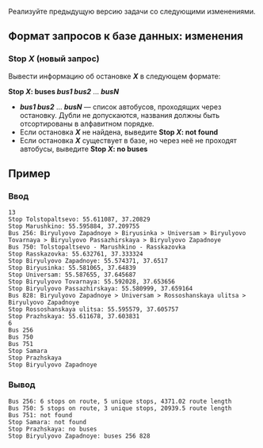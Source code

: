 Реализуйте предыдущую версию задачи со следующими изменениями.

## Формат запросов к базе данных: изменения

### **Stop** _**X**_ (новый запрос)

Вывести информацию об остановке _**X**_ в следующем формате:

**Stop _X_: buses _bus1 bus2_** ... _**busN**_

- _**bus1 bus2**_ ... _**busN**_ — список автобусов, проходящих через остановку. Дубли не допускаются, названия должны
  быть отсортированы в алфавитном порядке.
- Если остановка _**X**_ не найдена, выведите **Stop _X_: not found**
- Если остановка _**X**_ существует в базе, но через неё не проходят автобусы, выведите **Stop _X_: no buses**

## Пример

### Ввод

```
13
Stop Tolstopaltsevo: 55.611087, 37.20829
Stop Marushkino: 55.595884, 37.209755
Bus 256: Biryulyovo Zapadnoye > Biryusinka > Universam > Biryulyovo Tovarnaya > Biryulyovo Passazhirskaya > Biryulyovo Zapadnoye
Bus 750: Tolstopaltsevo - Marushkino - Rasskazovka
Stop Rasskazovka: 55.632761, 37.333324
Stop Biryulyovo Zapadnoye: 55.574371, 37.6517
Stop Biryusinka: 55.581065, 37.64839
Stop Universam: 55.587655, 37.645687
Stop Biryulyovo Tovarnaya: 55.592028, 37.653656
Stop Biryulyovo Passazhirskaya: 55.580999, 37.659164
Bus 828: Biryulyovo Zapadnoye > Universam > Rossoshanskaya ulitsa > Biryulyovo Zapadnoye
Stop Rossoshanskaya ulitsa: 55.595579, 37.605757
Stop Prazhskaya: 55.611678, 37.603831
6
Bus 256
Bus 750
Bus 751
Stop Samara
Stop Prazhskaya
Stop Biryulyovo Zapadnoye
```

### Вывод

```
Bus 256: 6 stops on route, 5 unique stops, 4371.02 route length
Bus 750: 5 stops on route, 3 unique stops, 20939.5 route length
Bus 751: not found
Stop Samara: not found
Stop Prazhskaya: no buses
Stop Biryulyovo Zapadnoye: buses 256 828
```
